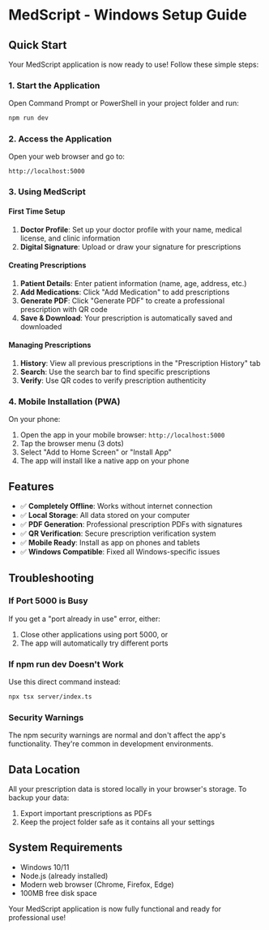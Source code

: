# MedScript - Windows Setup Guide

## Quick Start
Your MedScript application is now ready to use! Follow these simple steps:

### 1. Start the Application
Open Command Prompt or PowerShell in your project folder and run:
```bash
npm run dev
```

### 2. Access the Application
Open your web browser and go to:
```
http://localhost:5000
```

### 3. Using MedScript

#### First Time Setup
1. **Doctor Profile**: Set up your doctor profile with your name, medical license, and clinic information
2. **Digital Signature**: Upload or draw your signature for prescriptions

#### Creating Prescriptions
1. **Patient Details**: Enter patient information (name, age, address, etc.)
2. **Add Medications**: Click "Add Medication" to add prescriptions
3. **Generate PDF**: Click "Generate PDF" to create a professional prescription with QR code
4. **Save & Download**: Your prescription is automatically saved and downloaded

#### Managing Prescriptions
1. **History**: View all previous prescriptions in the "Prescription History" tab
2. **Search**: Use the search bar to find specific prescriptions
3. **Verify**: Use QR codes to verify prescription authenticity

### 4. Mobile Installation (PWA)
On your phone:
1. Open the app in your mobile browser: `http://localhost:5000`
2. Tap the browser menu (3 dots)
3. Select "Add to Home Screen" or "Install App"
4. The app will install like a native app on your phone

## Features
- ✅ **Completely Offline**: Works without internet connection
- ✅ **Local Storage**: All data stored on your computer
- ✅ **PDF Generation**: Professional prescription PDFs with signatures
- ✅ **QR Verification**: Secure prescription verification system
- ✅ **Mobile Ready**: Install as app on phones and tablets
- ✅ **Windows Compatible**: Fixed all Windows-specific issues

## Troubleshooting

### If Port 5000 is Busy
If you get a "port already in use" error, either:
1. Close other applications using port 5000, or
2. The app will automatically try different ports

### If npm run dev Doesn't Work
Use this direct command instead:
```bash
npx tsx server/index.ts
```

### Security Warnings
The npm security warnings are normal and don't affect the app's functionality. They're common in development environments.

## Data Location
All your prescription data is stored locally in your browser's storage. To backup your data:
1. Export important prescriptions as PDFs
2. Keep the project folder safe as it contains all your settings

## System Requirements
- Windows 10/11
- Node.js (already installed)
- Modern web browser (Chrome, Firefox, Edge)
- 100MB free disk space

Your MedScript application is now fully functional and ready for professional use!